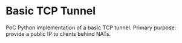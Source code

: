 # Basic TCP Tunnel
PoC Python implementation of a basic TCP tunnel. Primary purpose: provide a public IP to clients behind NATs.
